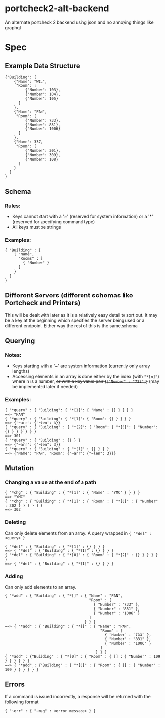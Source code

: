 # portcheck2-alt-backend
An alternate portcheck 2 backend using json and no annoying things like graphql

# Spec
## Example Data Structure

    {"Building": [
        {"Name": "WIL",
         "Room": [
             {"Number": 103},
             {"Number": 104},
             {"Number": 105}
          ]
        },
        {"Name": "PAN",
         "Room": [
             {"Number": 733},
             {"Number": 831},
             {"Number": 1006}
          ]
        },
        {"Name": 337,
         "Room": [
             {"Number": 301},
             {"Number": 309},
             {"Number": 108}
          ]
        }
      ]
    }

## Schema

### Rules:
- Keys cannot start with a '~' (reserved for system information) or a '*' (reserved for specifying
command type)
- All keys must be strings

### Examples:
    { "Building" : [
        { "Name",
          "Rooms" : [
            { "Number" }
          ]
        }
      ]
    }

## Different Servers (different schemas like Portcheck and Printers)
This will be dealt with later as it is a relatively easy detail to sort out. It may be a key at the
beginning which specifies the server being used or a different endpoint. Either way the rest of
this is the same.schema 

## Querying

### Notes:
- Keys starting with a '~' are system information (currently only array lengths)
- Accessing elements in an array is done either by the index (with `"*[n]"`) where n is a number, ~~or
with a key value pair (`["Number" : "733"]`)~~ (may be implemented later if needed)

### Examples:
    { "*query" : { "Building": { "*[1]": { "Name" : {} } } } }
    ==> "PAN"
    { "*query" : { "Building": { "*[1]": { "Room": {} } } } }
    ==> {"~arr": {"~len": 3}}
    { "*query" : { "Building" : { "*[2]": { "Room": { "*[0]": { "Number": {} } } } } } }
    ==> 301
    { "*query" : { "Building" : {} } }
    ==> {"~arr": {"~len": 3}}
    { "*query" : { "Building" : { "*[1]" : {} } } }
    ==> {"Name": "PAN", "Room": {"~arr": {"~len": 3}}}

## Mutation

### Changing a value at the end of a path

    { "*chg" : { "Building" : { "*[1]" : { "Name" : "YMC" } } } }
    ==> "YMC"
    { "*chg" : { "Building" : { "*[1]" : { "Room" : { "*[0]" : { "Number" : 302 } } } } } }
    ==> 302

### Deleting
Can only delete elements from an array. A query wrapped in `{ "*del" : <query> }`

    { "*del" : { "Building" : { "*[1]" : {} } } }
    ==> { "*del" : { "Building" : { "*[1]" : {} } } }
    { "*del" : { "Building" : { "*[0]" : { "Room" : { "*[2]" : {} } } } } }
    ==> { "*del" : { "Building" : { "*[1]" : {} } } }

### Adding
Can only add elements to an array.

    { "*add" : { "Building" : { "*[]" : { "Name" : "PAN",
                                          "Room" : [
                                            { "Number" : "733" },
                                            { "Number" : "831" },
                                            { "Number" : "1006" }
                                          ]
                                        } } }
    ==> { "*add" : { "Building" : { "*[]" : { "Name" : "PAN",
                                               "Room" : [
                                                 { "Number" : "733" },
                                                 { "Number" : "831" },
                                                 { "Number" : "1006" }
                                               ]
                                             } } }
    { "*add" : {"Building" : { "*[0]" : { "Room" : { [] : { "Number" : 109 } } } } } }
    ==> { "*add" : {"Building" : { "*[0]" : { "Room" : { [] : { "Number" : 109 } } } } } }

## Errors
If a command is issued incorrectly, a response will be returned with the following format

    { "~err" : { "~msg" : <error message> } }